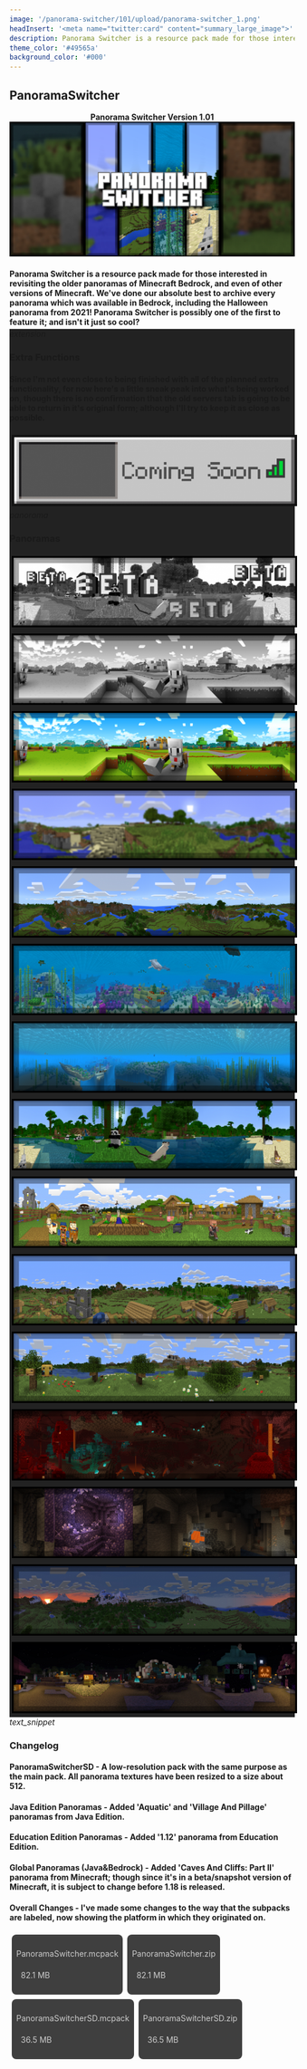 ```yaml
---
image: '/panorama-switcher/101/upload/panorama-switcher_1.png'
headInsert: '<meta name="twitter:card" content="summary_large_image">'
description: Panorama Switcher is a resource pack made for those interested in revisiting the older panoramas of Minecraft Bedrock, and even of other versions of Minecraft. We've done our absolute best to archive every panorama which was available in Bedrock, including the Halloween panorama from 2021! Panorama Switcher is possibly one of the first to feature it; and isn't it just so cool?
theme_color: '#49565a'
background_color: '#000'
---
```

## PanoramaSwitcher
<div style="text-align:center"><h4 style="margin:0">Panorama Switcher Version 1.01</h4><img src="./upload/panorama-switcher_1.png"></div><h4 style="margin-bottom:4px">Panorama Switcher is a resource pack made for those interested in revisiting the older panoramas of Minecraft Bedrock, and even of other versions of Minecraft. We've done our absolute best to archive every panorama which was available in Bedrock, including the Halloween panorama from 2021! Panorama Switcher is possibly one of the first to feature it; and isn't it just so cool?</h4><div class="changelog-container" style="background:#222"><div><i class="material-icons">extension</i><h3 id="extra-functions">Extra Functions</h3><i class="material-icons"></i></div><div style="display:inherit"><h4>Since I'm not even close to being finished with all of the planned extra functionality, for now here's a little sneak peak into what's being worked on, though there is no confirmation that the old servers tab is going to be able to return in it's original form; although I'll try to keep it as close as possible.</h4><div style="text-align:center"><img src="./upload/panorama-switcher_2.png" style="max-height:192px;width:auto;max-width:100%;margin:4px"></div></div></div><div class="changelog-container closeable" style="background:#222"><div><i class="material-icons">panorama</i><h3 id="panoramas">Panoramas</h3><i class="material-icons"></i></div><div style="display:inherit"><div style="text-align:center"><img src="./upload/panorama-switcher_3.png" style="max-height:192px;width:auto;max-width:100%;margin:4px"><img src="./upload/panorama-switcher_4.png" style="max-height:192px;width:auto;max-width:100%;margin:4px"><img src="./upload/panorama-switcher_5.png" style="max-height:192px;width:auto;max-width:100%;margin:4px"><img src="./upload/panorama-switcher_6.png" style="max-height:192px;width:auto;max-width:100%;margin:4px"><img src="./upload/panorama-switcher_7.png" style="max-height:192px;width:auto;max-width:100%;margin:4px"><img src="./upload/panorama-switcher_8.png" style="max-height:192px;width:auto;max-width:100%;margin:4px"><img src="./upload/panorama-switcher_9.png" style="max-height:192px;width:auto;max-width:100%;margin:4px"><img src="./upload/panorama-switcher_10.png" style="max-height:192px;width:auto;max-width:100%;margin:4px"><img src="./upload/panorama-switcher_11.png" style="max-height:192px;width:auto;max-width:100%;margin:4px"><img src="./upload/panorama-switcher_12.png" style="max-height:192px;width:auto;max-width:100%;margin:4px"><img src="./upload/panorama-switcher_13.png" style="max-height:192px;width:auto;max-width:100%;margin:4px"><img src="./upload/panorama-switcher_14.png" style="max-height:192px;width:auto;max-width:100%;margin:4px"><img src="./upload/panorama-switcher_15.png" style="max-height:192px;width:auto;max-width:100%;margin:4px"><img src="./upload/panorama-switcher_16.png" style="max-height:192px;width:auto;max-width:100%;margin:4px"><img src="./upload/panorama-switcher_17.png" style="max-height:192px;width:auto;max-width:100%;margin:4px"></div></div></div><div class="changelog-container"><i class="material-icons">text_snippet</i><h3 id="changelog">Changelog</h3><h4>PanoramaSwitcherSD - A low-resolution pack with the same purpose as the main pack. All panorama textures have been resized to a size about 512.</h4><h4>Java Edition Panoramas - Added 'Aquatic' and 'Village And Pillage' panoramas from Java Edition.</h4><h4>Education Edition Panoramas - Added '1.12' panorama from Education Edition.</h4><h4>Global Panoramas (Java&amp;Bedrock) - Added 'Caves And Cliffs: Part II' panorama from Minecraft; though since it's in a beta/snapshot version of Minecraft, it is subject to change before 1.18 is released.</h4><h4>Overall Changes - I've made some changes to the way that the subpacks are labeled, now showing the platform in which they originated on.</h4></div><a class="home-content-container" style="border-radius:8px;background: #222d;padding:8px;color:#ccc;display:inline-block;margin:4px;line-height: 24px;text-decoration: none;" href="https://github.com/Kee7702/Projects-Legacy/releases/download/779c2d1edbde6/PanoramaSwitcher.mcpack"><p class="dreamsdb infotitle">PanoramaSwitcher.mcpack</p><p class="dreamsdb infostats" style="margin-left:8px">82.1 MB</p></a><a class="home-content-container" style="border-radius:8px;background: #222d;padding:8px;color:#ccc;display:inline-block;margin:4px;line-height: 24px;text-decoration: none;" href="https://github.com/Kee7702/Projects-Legacy/releases/download/779c2d1edbde6/PanoramaSwitcher.zip"><p class="dreamsdb infotitle">PanoramaSwitcher.zip</p><p class="dreamsdb infostats" style="margin-left:8px">82.1 MB</p></a><a class="home-content-container" style="border-radius:8px;background: #222d;padding:8px;color:#ccc;display:inline-block;margin:4px;line-height: 24px;text-decoration: none;" href="https://github.com/Kee7702/Projects-Legacy/releases/download/779c2d1edbde6/PanoramaSwitcherSD.mcpack"><p class="dreamsdb infotitle">PanoramaSwitcherSD.mcpack</p><p class="dreamsdb infostats" style="margin-left:8px">36.5 MB</p></a><a class="home-content-container" style="border-radius:8px;background: #222d;padding:8px;color:#ccc;display:inline-block;margin:4px;line-height: 24px;text-decoration: none;" href="https://github.com/Kee7702/Projects-Legacy/releases/download/779c2d1edbde6/PanoramaSwitcherSD.zip"><p class="dreamsdb infotitle">PanoramaSwitcherSD.zip</p><p class="dreamsdb infostats" style="margin-left:8px">36.5 MB</p></a>
